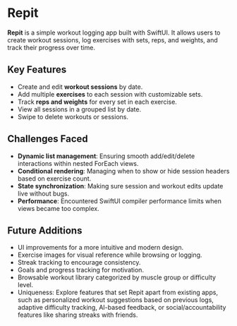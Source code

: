 # Repit

**Repit** is a simple workout logging app built with SwiftUI. It allows users to create workout sessions, log exercises with sets, reps, and weights, and track their progress over time.

## Key Features

- Create and edit **workout sessions** by date.
- Add multiple **exercises** to each session with customizable sets.
- Track **reps and weights** for every set in each exercise.
- View all sessions in a grouped list by date.
- Swipe to delete workouts or sessions.

## Challenges Faced

- **Dynamic list management**: Ensuring smooth add/edit/delete interactions within nested ForEach views.
- **Conditional rendering**: Managing when to show or hide session headers based on exercise count.
- **State synchronization**: Making sure session and workout edits update live without bugs.
- **Performance**: Encountered SwiftUI compiler performance limits when views became too complex.

## Future Additions

- UI improvements for a more intuitive and modern design.
- Exercise images for visual reference while browsing or logging.
- Streak tracking to encourage consistency.
- Goals and progress tracking for motivation.
- Browsable workout library categorized by muscle group or difficulty level.
- Uniqueness: Explore features that set Repit apart from existing apps, such as personalized workout suggestions based on previous logs, adaptive difficulty tracking, AI-based feedback, or social/accountability features like sharing streaks with friends.
